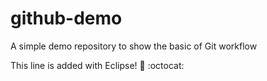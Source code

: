 # github-demo
A simple demo repository to show the basic of Git workflow

This line is added with Eclipse! :tada: :octocat:

